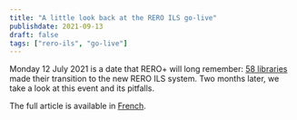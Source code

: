 ```yaml
---
title: "A little look back at the RERO ILS go-live"
publishdate: 2021-09-13
draft: false
tags: ["rero-ils", "go-live"]
---
```


Monday 12 July 2021 is a date that RERO+ will long remember: [58 libraries](/en/reroils/migration2021-libraries/) made their transition to the new RERO ILS system. Two months later, we take a look at this event and its pitfalls.

The full article is available in [French](/petit-retour-sur-le-go-live-rero-ils/).